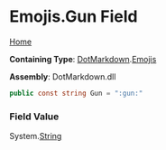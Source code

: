 # Emojis\.Gun Field

[Home](../../../README.md)

**Containing Type**: [DotMarkdown](../../README.md)\.[Emojis](../README.md)

**Assembly**: DotMarkdown\.dll

```csharp
public const string Gun = ":gun:"
```

### Field Value

System\.[String](https://docs.microsoft.com/en-us/dotnet/api/system.string)